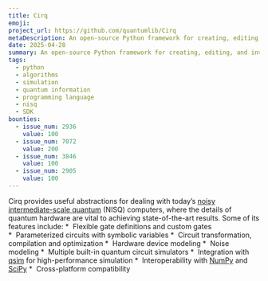 ```yaml
---
title: Cirq
emoji:
project_url: https://github.com/quantumlib/Cirq
metaDescription: An open-source Python framework for creating, editing, and invoking Noisy Intermediate-Scale Quantum (NISQ) circuits.
date: 2025-04-28
summary: An open-source Python framework for creating, editing, and invoking Noisy Intermediate-Scale Quantum (NISQ) circuits.
tags:
  - python
  - algorithms
  - simulation
  - quantum information
  - programming language
  - nisq
  - SDK
bounties:
  - issue_num: 2936
    value: 100
  - issue_num: 7072
    value: 200
  - issue_num: 3846
    value: 100
  - issue_num: 2905
    value: 100
---
```


Cirq provides useful abstractions for dealing with today’s [noisy intermediate-scale quantum](https://arxiv.org/abs/1801.00862) (NISQ) computers, where the details of quantum hardware are vital to achieving state-of-the-art results. Some of its features include:
*  Flexible gate definitions and custom gates
*  Parameterized circuits with symbolic variables
*  Circuit transformation, compilation and optimization
*  Hardware device modeling
*  Noise modeling
*  Multiple built-in quantum circuit simulators
*  Integration with [qsim](https://github.com/quantumlib/qsim) for high-performance simulation
*  Interoperability with [NumPy](https://numpy.org) and [SciPy](https://scipy.org)
\*  Cross-platform compatibility
